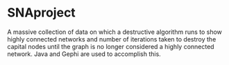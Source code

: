 # SNAproject
A massive collection of data on which a destructive algorithm runs to show highly connected networks and number of iterations taken to destroy the capital nodes until the graph is no longer considered a highly connected network. Java and Gephi are used to accomplish this.
